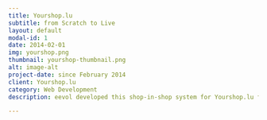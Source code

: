 ```yaml
---
title: Yourshop.lu
subtitle: from Scratch to Live
layout: default
modal-id: 1
date: 2014-02-01
img: yourshop.png
thumbnail: yourshop-thumbnail.png
alt: image-alt
project-date: since February 2014
client: Yourshop.lu
category: Web Development
description: eevol developed this shop-in-shop system for Yourshop.lu from scratch. Yourshop.lu started from a simple idea and quickly grew to a final product. After 8 month of development a first version of Yourshop.lu could be release to the public. eevol accompagnied the customer throughout the project planning and mangement, consulted on technical possibilites and provided assitstance to the many questions that arise over the duration of 8 months.

---
```

